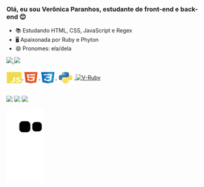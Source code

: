 ### Olá, eu sou Verônica Paranhos, estudante de front-end e back-end 😊

- 📚 Estudando HTML, CSS, JavaScript e Regex
- 🖥️ Apaixonada por Ruby e Phyton
- 😄 Pronomes: ela/dela

<div>
  <a href="https://github.com/Veronicahp">
  <img height="160em" src="https://github-readme-stats.vercel.app/api?username=Veronicahp&show_icons=true&theme=radical&include_all_commits=true&count_private=true"/>
  <img height="160em" src="https://github-readme-stats.vercel.app/api/top-langs/?username=Veronicahp&layout=compact&langs_count=7&theme=radical"/>
</div>
<div style="display: inline_block"><br>
  <img align="center" alt="V-Js" height="30" width="40" src="https://raw.githubusercontent.com/devicons/devicon/master/icons/javascript/javascript-plain.svg">
  <img align="center" alt="V-HTML" height="30" width="40" src="https://raw.githubusercontent.com/devicons/devicon/master/icons/html5/html5-original.svg">
  <img align="center" alt="V-CSS" height="30" width="40" src="https://raw.githubusercontent.com/devicons/devicon/master/icons/css3/css3-original.svg">
  <img align="center" alt="V-Python" height="35" width="45" src="https://raw.githubusercontent.com/devicons/devicon/master/icons/python/python-original.svg">
  <img align="center" alt="V-Ruby" height="30" width="40" src="https://icongr.am/devicon/ruby-original.svg">
</div>
  
 ##
 
<div> 
  <a href="https://instagram.com/veparanhos" target="_blank"><img src="https://img.shields.io/badge/-Instagram-%23E4405F?style=for-the-badge&logo=instagram&logoColor=white" target="_blank"></a>
  <a href="https://www.linkedin.com/in/veronicahp" target="_blank"><img src="https://img.shields.io/badge/-LinkedIn-%230077B5?style=for-the-badge&logo=linkedin&logoColor=white" target="_blank"></a>
  <a href = "mailto:veronicahp@gmail.com"><img src="https://img.shields.io/badge/Gmail-D14836?style=for-the-badge&logo=gmail&logoColor=white" target="_blank"></a>
 
  ![Snake animation](https://github.com/Veronicahp/Veronicahp/blob/output/github-contribution-grid-snake.svg)
 
</div>
